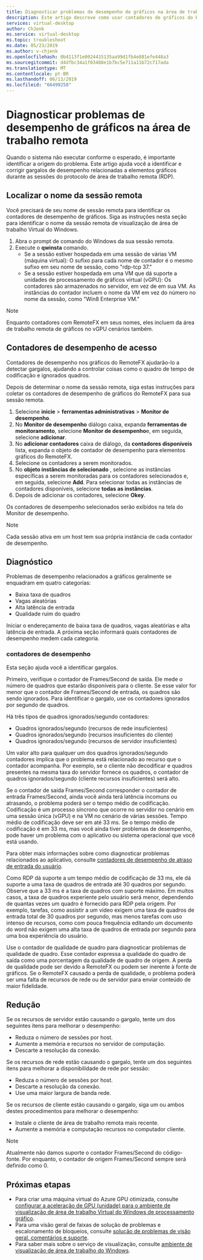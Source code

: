 ```yaml
---
title: Diagnosticar problemas de desempenho de gráficos na área de trabalho remota - Azure
description: Este artigo descreve como usar contadores de gráficos do RemoteFX em sessões de protocolo de área de trabalho remota para diagnosticar problemas de desempenho com gráficos na área de trabalho Virtual do Windows.
services: virtual-desktop
author: ChJenk
ms.service: virtual-desktop
ms.topic: troubleshoot
ms.date: 05/23/2019
ms.author: v-chjenk
ms.openlocfilehash: 0b4113f1e0024415135aa99d1fb4e881efe448a3
ms.sourcegitcommit: d4dfbc34a1f03488e1b7bc5e711a11b72c717ada
ms.translationtype: MT
ms.contentlocale: pt-BR
ms.lasthandoff: 06/13/2019
ms.locfileid: "66499258"
---
```

# <a name="diagnose-graphics-performance-issues-in-remote-desktop"></a>Diagnosticar problemas de desempenho de gráficos na área de trabalho remota

Quando o sistema não executar conforme o esperado, é importante identificar a origem do problema. Este artigo ajuda você a identificar e corrigir gargalos de desempenho relacionadas a elementos gráficos durante as sessões do protocolo de área de trabalho remota (RDP).

## <a name="find-your-remote-session-name"></a>Localizar o nome da sessão remota

Você precisará de seu nome de sessão remota para identificar os contadores de desempenho de gráficos. Siga as instruções nesta seção para identificar o nome da sessão remota de visualização de área de trabalho Virtual do Windows.

1. Abra o prompt de comando do Windows da sua sessão remota.
2. Execute o **qwinsta** comando.
    - Se a sessão estiver hospedada em uma sessão de várias VM (máquina virtual): O sufixo para cada nome de contador é o mesmo sufixo em seu nome de sessão, como "rdp-tcp 37."
    - Se a sessão estiver hospedada em uma VM que dá suporte a unidades de processamento de gráficos virtual (vGPU): Os contadores são armazenados no servidor, em vez de em sua VM. As instâncias do contador incluem o nome da VM em vez do número no nome da sessão, como "Win8 Enterprise VM."

>[!NOTE]
> Enquanto contadores com RemoteFX em seus nomes, eles incluem da área de trabalho remota de gráficos no vGPU cenários também.

## <a name="access-performance-counters"></a>Contadores de desempenho de acesso

Contadores de desempenho nos gráficos do RemoteFX ajudarão-lo a detectar gargalos, ajudando a controlar coisas como o quadro de tempo de codificação e ignorados quadros.

Depois de determinar o nome da sessão remota, siga estas instruções para coletar os contadores de desempenho de gráficos do RemoteFX para sua sessão remota.

1. Selecione **inicie** > **ferramentas administrativas** > **Monitor de desempenho**.
2. No **Monitor de desempenho** diálogo caixa, expanda **ferramentas de monitoramento**, selecione **Monitor de desempenho**e, em seguida, selecione **adicionar**.
3. No **adicionar contadores** caixa de diálogo, da **contadores disponíveis** lista, expanda o objeto de contador de desempenho para elementos gráficos do RemoteFX.
4. Selecione os contadores a serem monitorados.
5. No **objeto instâncias de selecionado** , selecione as instâncias específicas a serem monitoradas para os contadores selecionados e, em seguida, selecione **Add**. Para selecionar todas as instâncias de contadores disponíveis, selecione **todas as instâncias**.
6. Depois de adicionar os contadores, selecione **Okey**.

Os contadores de desempenho selecionados serão exibidos na tela do Monitor de desempenho.

>[!NOTE]
>Cada sessão ativa em um host tem sua própria instância de cada contador de desempenho.

## <a name="diagnosis"></a>Diagnóstico

Problemas de desempenho relacionados a gráficos geralmente se enquadram em quatro categorias:

- Baixa taxa de quadros
- Vagas aleatórias
- Alta latência de entrada
- Qualidade ruim do quadro

Iniciar o endereçamento de baixa taxa de quadros, vagas aleatórias e alta latência de entrada. A próxima seção informará quais contadores de desempenho medem cada categoria.

### <a name="performance-counters"></a>contadores de desempenho

Esta seção ajuda você a identificar gargalos.

Primeiro, verifique o contador de Frames/Second de saída. Ele mede o número de quadros que estarão disponíveis para o cliente. Se esse valor for menor que o contador de Frames/Second de entrada, os quadros são sendo ignorados. Para identificar o gargalo, use os contadores ignorados por segundo de quadros.

Há três tipos de quadros ignorados/segundo contadores:

- Quadros ignorados/segundo (recursos de rede insuficientes)
- Quadros ignorados/segundo (recursos insuficientes do cliente)
- Quadros ignorados/segundo (recursos de servidor insuficientes)

Um valor alto para qualquer um dos quadros ignorados/segundo contadores implica que o problema está relacionado ao recurso que o contador acompanha. Por exemplo, se o cliente não decodificar e quadros presentes na mesma taxa do servidor fornece os quadros, o contador de quadros ignorados/segundo (cliente recursos insuficientes) será alto.

Se o contador de saída Frames/Second corresponder o contador de entrada Frames/Second, ainda você ainda terá latência incomuns ou atrasando, o problema poderá ser o tempo médio de codificação. Codificação é um processo síncrono que ocorre no servidor no cenário em uma sessão única (vGPU) e na VM no cenário de várias sessões. Tempo médio de codificação deve ser em até 33 ms. Se o tempo médio de codificação é em 33 ms, mas você ainda tiver problemas de desempenho, pode haver um problema com o aplicativo ou sistema operacional que você está usando.

Para obter mais informações sobre como diagnosticar problemas relacionados ao aplicativo, consulte [contadores de desempenho de atraso de entrada do usuário](https://docs.microsoft.com/windows-server/remote/remote-desktop-services/rds-rdsh-performance-counters).

Como RDP dá suporte a um tempo médio de codificação de 33 ms, ele dá suporte a uma taxa de quadros de entrada até 30 quadros por segundo. Observe que a 33 ms é a taxa de quadros com suporte máximo. Em muitos casos, a taxa de quadros experiente pelo usuário será menor, dependendo de quantas vezes um quadro é fornecido para RDP pela origem. Por exemplo, tarefas, como assistir a um vídeo exigem uma taxa de quadros de entrada total de 30 quadros por segundo, mas menos tarefas com uso intenso de recursos, como com pouca frequência editando um documento do word não exigem uma alta taxa de quadros de entrada por segundo para uma boa experiência do usuário.

Use o contador de qualidade de quadro para diagnosticar problemas de qualidade de quadro. Esse contador expressa a qualidade do quadro de saída como uma porcentagem da qualidade de quadro de origem. A perda de qualidade pode ser devido a RemoteFX ou podem ser inerente à fonte de gráficos. Se o RemoteFX causado a perda de qualidade, o problema poderá ser uma falta de recursos de rede ou de servidor para enviar conteúdo de maior fidelidade.

## <a name="mitigation"></a>Redução

Se os recursos de servidor estão causando o gargalo, tente um dos seguintes itens para melhorar o desempenho:

- Reduza o número de sessões por host.
- Aumente a memória e recursos no servidor de computação.
- Descarte a resolução da conexão.

Se os recursos de rede estão causando o gargalo, tente um dos seguintes itens para melhorar a disponibilidade de rede por sessão:

- Reduza o número de sessões por host.
- Descarte a resolução da conexão.
- Use uma maior largura de banda rede.

Se os recursos de cliente estão causando o gargalo, siga um ou ambos destes procedimentos para melhorar o desempenho:

- Instale o cliente de área de trabalho remota mais recente.
- Aumente a memória e computação recursos no computador cliente.

> [!NOTE]
> Atualmente não damos suporte o contador Frames/Second do código-fonte. Por enquanto, o contador de origem Frames/Second sempre será definido como 0.

## <a name="next-steps"></a>Próximas etapas

- Para criar uma máquina virtual do Azure GPU otimizada, consulte [configurar a aceleração de GPU (unidade) para o ambiente de visualização de área de trabalho Virtual do Windows de processamento gráfico](https://docs.microsoft.com/azure/virtual-desktop/configure-vm-gpu).
- Para uma visão geral de faixas de solução de problemas e escalonamento de bloqueios, consulte [solução de problemas de visão geral, comentários e suporte](https://docs.microsoft.com/azure/virtual-desktop/troubleshoot-set-up-overview).
- Para saber mais sobre o serviço de visualização, consulte [ambiente de visualização de área de trabalho do Windows](https://docs.microsoft.com/azure/virtual-desktop/environment-setup).
